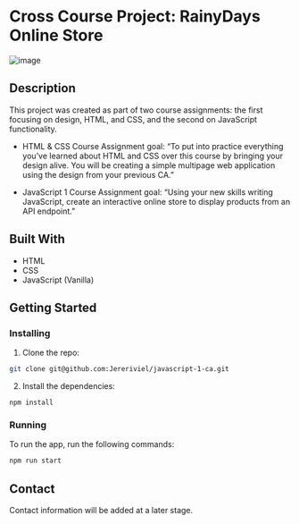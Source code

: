 # Cross Course Project: RainyDays Online Store

![image](https://jereriviel.github.io/portfolio/assets/img/thumbnail_rainydays.png)

## Description

This project was created as part of two course assignments: the first focusing on design, HTML, and CSS, and the second on JavaScript functionality.

- HTML & CSS Course Assignment goal: “To put into practice everything you’ve learned about HTML and CSS over this course by bringing your design alive. You will be creating a simple multipage web application using the design from your previous CA.”

- JavaScript 1 Course Assignment goal: “Using your new skills writing JavaScript, create an interactive online store to display products from an API endpoint.”


## Built With

- HTML
- CSS
- JavaScript (Vanilla)

## Getting Started

### Installing

1. Clone the repo:

```bash
git clone git@github.com:Jereriviel/javascript-1-ca.git
```

2. Install the dependencies:

```
npm install
```

### Running

To run the app, run the following commands:

```bash
npm run start
```

## Contact

Contact information will be added at a later stage.
